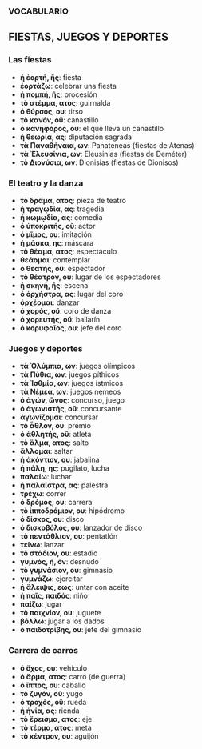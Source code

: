 ### **VOCABULARIO**  
## **FIESTAS, JUEGOS Y DEPORTES**  

### **Las fiestas**  
- **ἡ ἑορτή, ῆς**: fiesta  
- **ἑορτάζω**: celebrar una fiesta  
- **ἡ πομπή, ῆς**: procesión  
- **τὸ στέμμα, ατος**: guirnalda  
- **ὁ θύρσος, ου**: tirso  
- **τὸ κανόν, οῦ**: canastillo  
- **ὁ κανηφόρος, ου**: el que lleva un canastillo  
- **ἡ θεωρία, ας**: diputación sagrada  
- **τὰ Παναθήναια, ων**: Panateneas (fiestas de Atenas)  
- **τὰ Ἐλευσίνια, ων**: Eleusinias (fiestas de Deméter)  
- **τὸ Διονύσια, ων**: Dionisias (fiestas de Dionisos)  

### **El teatro y la danza**  
- **τὸ δρᾶμα, ατος**: pieza de teatro  
- **ἡ τραγῳδία, ας**: tragedia  
- **ἡ κωμῳδία, ας**: comedia  
- **ὁ ὑποκριτής, οῦ**: actor  
- **ὁ μῖμος, ου**: imitación  
- **ἡ μάσκα, ης**: máscara  
- **τὸ θέαμα, ατος**: espectáculo  
- **θεάομαι**: contemplar  
- **ὁ θεατής, οῦ**: espectador  
- **τὸ θέατρον, ου**: lugar de los espectadores  
- **ἡ σκηνή, ῆς**: escena  
- **ὁ ὀρχήστρα, ας**: lugar del coro  
- **ὀρχέομαι**: danzar  
- **ὁ χορός, οῦ**: coro de danza  
- **ὁ χορευτής, οῦ**: bailarín  
- **ὁ κορυφαῖος, ου**: jefe del coro  

### **Juegos y deportes**  
- **τὰ Ὀλύμπια, ων**: juegos olímpicos  
- **τὰ Πύθια, ων**: juegos píthicos  
- **τὰ Ἰσθμία, ων**: juegos ístmicos  
- **τὰ Νέμεα, ων**: juegos nemeos  
- **ὁ ἀγών, ῶνος**: concurso, juego  
- **ὁ ἀγωνιστής, οῦ**: concursante  
- **ἀγωνίζομαι**: concursar  
- **τὸ ἆθλον, ου**: premio  
- **ὁ ἀθλητής, οῦ**: atleta  
- **τὸ ἅλμα, ατος**: salto  
- **ἅλλομαι**: saltar  
- **ἡ ἀκόντιον, ου**: jabalina  
- **ἡ πάλη, ης**: pugilato, lucha  
- **παλαίω**: luchar  
- **ἡ παλαίστρα, ας**: palestra  
- **τρέχω**: correr  
- **ὁ δρόμος, ου**: carrera  
- **τὸ ἱπποδρόμιον, ου**: hipódromo  
- **ὁ δίσκος, ου**: disco  
- **ὁ δισκοβόλος, ου**: lanzador de disco  
- **τὸ πεντάθλιον, ου**: pentatlón  
- **τείνω**: lanzar  
- **τὸ στάδιον, ου**: estadio  
- **γυμνός, ή, όν**: desnudo  
- **τὸ γυμνάσιον, ου**: gimnasio  
- **γυμνάζω**: ejercitar  
- **ἡ ἄλειψις, εως**: untar con aceite  
- **ἡ παῖς, παιδός**: niño  
- **παίζω**: jugar  
- **τὸ παιχνίον, ου**: juguete  
- **βόλλω**: jugar a los dados  
- **ὁ παιδοτρίβης, ου**: jefe del gimnasio  

### **Carrera de carros**  
- **ὁ ὄχος, ου**: vehículo  
- **ὁ ἅρμα, ατος**: carro (de guerra)  
- **ὁ ἵππος, ου**: caballo  
- **τὸ ζυγόν, οῦ**: yugo  
- **ὁ τροχός, οῦ**: rueda  
- **ἡ ἡνία, ας**: rienda  
- **τὸ ἔρεισμα, ατος**: eje  
- **τὸ τέρμα, ατος**: meta  
- **τὸ κέντρον, ου**: aguijón  